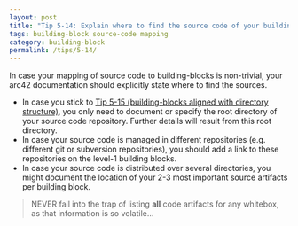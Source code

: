 ```yaml
---
layout: post
title: "Tip 5-14: Explain where to find the source code of your building blocks!"
tags: building-block source-code mapping
category: building-block
permalink: /tips/5-14/
---
```


In case your mapping of source code to building-blocks is non-trivial,
your arc42 documentation should explicitly state where to find the sources.

* In case you stick to [Tip 5-15 (building-blocks aligned with directory structure)](/tips/5-15), you only need to document or specify the root directory
of your source code repository. Further details will result from this root directory.
* In case your source code is managed in different repositories (e.g. different git or subversion repositories), you should add a link to these repositories
on the level-1 building blocks.
* In case your source code is distributed over several directories, you might
document the location of your 2-3 most important source artifacts per building block.

>NEVER fall into the trap of listing **all** code artifacts for any whitebox,
as that information is so volatile...
